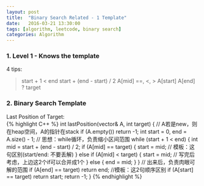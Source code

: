 ```yaml
---
layout: post
title:  "Binary Search Related - 1 Template"
date:   2016-03-21 13:30:00
tags: [algorithm, leetcode, binary search]
categories: Algorithm
---
```


### 1. Level 1 - Knows the template
4 tips:

> start + 1 < end
> start + (end - start) / 2
> A[mid] ==, <, >
> A[start] A[end] ? target

### 2. Binary Search Template
Last Position of Target:    
{% highlight C++ %}
int lastPosition(vector<int>& A, int target) {  // A若是new，则在heap空间，A的指针在stack
  if (A.empty()) return -1;
  int start = 0, end = A.size() - 1;
  // 思想：while循环，负责缩小区间范围
  while (start + 1 < end) {
    int mid = start + (end - start) / 2;
    if (A[mid] == target) {
      start = mid;  // 模板：这句区别(start/end: 不要丢解)
    } else if (A[mid] < target) {
      start = mid;  // 写完后考虑，上边这2个if可以合并成1个
    } else {
      end = mid;
    }
  }
  // 出来后，负责肉眼可解的范围
  if (A[end] == target) return end;  //模板：这2句顺序区别
  if (A[start] == target) return start;
  return -1;
}
{% endhighlight %}
